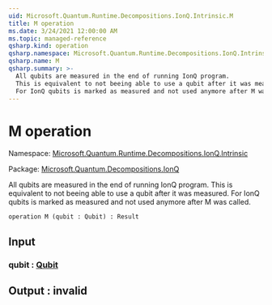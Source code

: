 ```yaml
---
uid: Microsoft.Quantum.Runtime.Decompositions.IonQ.Intrinsic.M
title: M operation
ms.date: 3/24/2021 12:00:00 AM
ms.topic: managed-reference
qsharp.kind: operation
qsharp.namespace: Microsoft.Quantum.Runtime.Decompositions.IonQ.Intrinsic
qsharp.name: M
qsharp.summary: >-
  All qubits are measured in the end of running IonQ program.
  This is equivalent to not beeing able to use a qubit after it was measured.
  For IonQ qubits is marked as measured and not used anymore after M was called.
---
```


# M operation

Namespace: [Microsoft.Quantum.Runtime.Decompositions.IonQ.Intrinsic](xref:Microsoft.Quantum.Runtime.Decompositions.IonQ.Intrinsic)

Package: [Microsoft.Quantum.Decompositions.IonQ](https://nuget.org/packages/Microsoft.Quantum.Decompositions.IonQ)


All qubits are measured in the end of running IonQ program.This is equivalent to not beeing able to use a qubit after it was measured.For IonQ qubits is marked as measured and not used anymore after M was called.

```qsharp
operation M (qubit : Qubit) : Result
```


## Input

### qubit : [Qubit](xref:microsoft.quantum.lang-ref.qubit)





## Output : __invalid<Result>__

